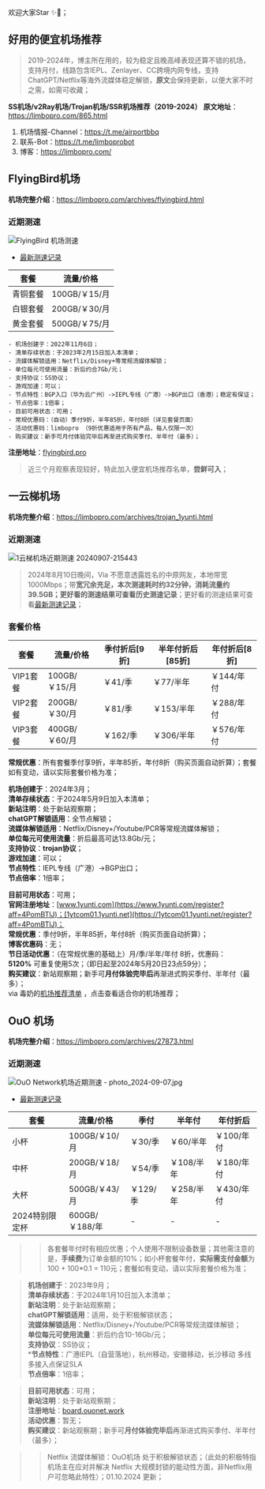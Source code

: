 欢迎大家Star ✨🌟；

## 好用的便宜机场推荐

> 2019-2024年，博主所在用的，较为稳定且晚高峰表现还算不错的机场，支持月付，线路包含IEPL、Zenlayer、CC跨境内网专线，支持ChatGPT/Netflix等海外流媒体稳定解锁，**原文**会保持更新，以便大家不时之需，如需可收藏；

**SS机场/v2Ray机场/Trojan机场/SSR机场推荐（2019-2024）**
**原文地址**：https://limbopro.com/865.html

1. 机场情报-Channel：https://t.me/airportbbq
2. 联系-Bot：https://t.me/limboprobot
3. 博客：https://limbopro.com/

## FlyingBird机场

**机场完整介绍**：https://limbopro.com/archives/flyingbird.html

### 近期测速
![FlyingBird 机场测速][20240907]
- [最新测速记录][7]


| 套餐     | 流量/价格     |
| -------- | ------------- |
| 青铜套餐 | 100GB/￥15/月 |
| 白银套餐 | 200GB/￥30/月 |
| 黄金套餐 | 500GB/￥75/月 |

```
- 机场创建于：2022年11月6日；
- 清单存续状态：于2023年2月15日加入本清单；
- 流媒体解锁适用：Netflix/Disney+等常规流媒体解锁；
- 单位每元可使用流量：折后约合7Gb/元；
- 支持协议：SS协议；
- 游戏加速：可以；
- 节点特性：BGP入口（华为云广州）->IEPL专线（广港）->BGP出口（香港）；稳定有保证；
- 节点倍率：1倍率；
- 目前可用状态：可用；
- 常规优惠码：（自动）季付9折，半年85折，年付8折（详见套餐页面）
- 活动优惠码：limbopro （9折优惠适用于所有产品，每人仅限一次）
- 购买建议：新手可月付体验完毕后再渐进式购买季付、半年付（最多）；
```

**注册地址**：[flyingbird.pro][5]

> 近三个月观察表现较好，特此加入便宜机场推荐名单，**尝鲜可入**；

## 一云梯机场

**机场完整介绍**：https://limbopro.com/archives/trojan_1yunti.html

### 近期测速

![1云梯机场近期测速 20240907-215443](https://limbopro.com/usr/uploads/2024/09/4178472912.png)

> 2024年8月10日晚间，Via 不愿意透露姓名的中原网友，本地带宽1000Mbps；带**宽冗余充足，本次测速耗时约32分钟，消耗流量约39.5GB；更好看的测速结果可查看历史测速记录**；更好看的测速结果可查看[最新测速记录](https://limbopro.com/archives/trojan_1yunti.html)；

### 套餐价格

| 套餐  | 流量/价格 | 季付**折后**[9折] | 半年付**折后**[85折] | 年付**折后**[8折] |
| --- | --- | --- | --- | --- |
| VIP1套餐 | 100GB/￥15/月 | ￥41/季 | ￥77/半年 | ￥144/年付 |
| VIP2套餐 | 200GB/￥30/月 | ￥81/季 | ￥153/半年 | ￥288/年付 |
| VIP3套餐 | 400GB/￥60/月 | ￥162/季 | ￥306/半年 | ￥576/年付 |

**常规优惠**：所有套餐季付享9折，半年85折，年付8折（购买页面自动折算）；套餐如有变动，请以实际套餐价格为准；

**机场创建于**：2024年3月；  
**清单存续状态**：于2024年5月9日加入本清单；  
**新站注明**：处于新站观察期；  
**chatGPT解锁适用**：全节点解锁；  
**流媒体解锁适用**：Netflix/Disney+/Youtube/PCR等常规流媒体解锁；  
**单位每元可使用流量**：折后最高可达13.8Gb/元；  
**支持协议**：**trojan协议**；  
**游戏加速**：可以；  
**节点特性**：IEPL专线（广港）->BGP出口；  
**节点倍率**：1倍率；

**目前可用状态**：可用；  
**官网注册地址**：[www.1yunti.com](https://www.1yunti.com/register?aff=4PomBTlJ)；[1ytcom01.1yunti.net](https://1ytcom01.1yunti.net/register?aff=4PomBTlJ)；  
**常规优惠**：季付9折，半年85折，年付8折（购买页面自动折算）；  
**博客优惠码**：无；  
**节日活动优惠**：（在常规优惠的基础上）月/季/半年/年付 8折，优惠码：**5120%** 可重复使用5次；（即日起至2024年5月20日23点59分）；  
**购买建议**：新站观察期；新手可**月付体验完毕后**再渐进式购买季付、半年付（最多）；  
via 毒奶的[机场推荐清单](https://bit.ly/4bpYoHU) ，点击查看适合你的机场推荐；

## OuO 机场

**机场完整介绍**：https://limbopro.com/archives/27873.html

### 近期测速

![OuO Network机场近期测速 - photo_2024-09-07.jpg][339]
- [最新测速记录][1101]

| 套餐  | 流量/价格 | 季付  | 半年付 | 年付**折后** |
| --- | --- | --- | --- | --- |
| 小杯  | 100GB/￥10/月 | ￥30/季 | ￥60/半年 | ￥100/年付 |
| 中杯  | 200GB/￥18/月 | ￥54/季 | ￥108/半年 | ￥180/年付 |
| 大杯  | 500GB/￥43/月 | ￥129/季 | ￥258/半年 | ￥430/年付 |
| 2024特别限定杯 | 600GB/￥188/年 | -   | -   | -   |

>> 各套餐年付时有相应优惠；个人使用不限制设备数量；其他需注意的是，**手续费**为订单金额的10%；如小杯套餐年付，**实际需支付金额**为 100 + 100*0.1 = 110元；套餐如有变动，请以实际套餐价格为准；

> **机场创建于**：2023年9月；  
**清单存续状态**：于2024年1月10日加入本清单；  
**新站注明**：处于新站观察期；  
**chatGPT解锁适用**：适用，处于积极解锁状态；  
**流媒体解锁适用**：Netflix/Disney+/Youtube/PCR等常规流媒体解锁；  
**单位每元可使用流量**：折后约合10-16Gb/元；  
**支持协议**：SS协议；  
***节点特性**：广港IEPL（自营落地），杭州移动，安徽移动，长沙移动 多线多接入点保证SLA  
**节点倍率**：1倍率；

> **目前可用状态**：可用；  
**新站注明**：处于新站观察期；  
**注册地址**：[board.ouonet.work](https://board.ouonet.work/register?aff=nuoRepOB)  
**活动优惠**：暂无；  
**购买建议**：新站观察期；新手可**月付体验完毕后**再渐进式购买季付、半年付（最多）；

>> Netflix 流媒体解锁：OuO机场 处于积极解锁状态；（此处的积极特指机场主在应对并解决 Netflix 大规模封锁的能动性方面，非Netflix用户可忽略此特性）；01.10.2024 更新；

  [111]: https://limbopro.com/usr/uploads/2024/01/1182877008.jpg
  [222]: https://www.pexels.com/photo/white-and-black-mountain-wallpaper-933054/
  [333]: https://limbopro.com/usr/uploads/2024/01/1204297660.jpg
  [444]: https://limbopro.com/usr/uploads/2024/01/2297367754.png

[1]: https://limbopro.com/usr/uploads/2021/06/3408110024.png
[2]: https://limbopro.com/usr/uploads/2022/05/3253779772.png
[3]: https://limbopro.com/usr/uploads/2023/01/321171267.png
[4]: https://limbopro.com/usr/uploads/2022/11/1176485972.png
[5]: https://bit.ly/3K6t9Y9
[6]: https://limbopro.com/usr/uploads/2023/02/3078076463.png
[7]: https://limbopro.com/archives/flyingbird.html#gsc.tab=0
[8]: https://limbopro.com/usr/uploads/2023/06/3648845122.png
[9]: https://limbopro.com/usr/uploads/2023/11/436179506.png
[10]: https://www.bygcloud.com/#/register?code=Cq2gibBR
[11]: https://ss.cn88.net/#/register?code=Cq2gibBR
[12]: https://limbopro.com/usr/uploads/2023/11/2174497708.png
[13]: https://limbopro.com/archives/bygcloud.html
[233]: https://limbopro.com/usr/uploads/2024/05/3230898715.jpeg
[119]: https://limbopro.com/usr/uploads/2024/07/618108339.png
[334]:https://limbopro.com/usr/uploads/2024/07/2669081977.jpg
[20240822]: https://limbopro.com/usr/uploads/2024/08/3901183951.png
[20240809]: https://limbopro.com/usr/uploads/2024/08/4247858671.png
[20240907]: https://limbopro.com/usr/uploads/2024/09/1239565629.png
[339]: https://limbopro.com/usr/uploads/2024/09/3946307467.jpg
[1101]: https://limbopro.com/archives/27873.html
